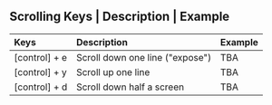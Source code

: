 

Scrolling
Keys | Description | Example
--
Keys     | Description | Example   
:--- | :--- | :---
[control] + e | Scroll down one line ("expose") | TBA    
[control] + y | Scroll up one line | TBA
[control] + d | Scroll down half a screen | TBA  

